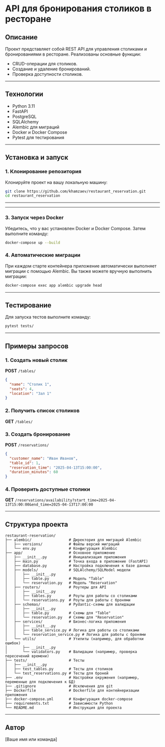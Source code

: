 # API для бронирования столиков в ресторане

## Описание
Проект представляет собой REST API для управления столиками и бронированиями в ресторане. Реализованы основные функции:
- CRUD-операции для столиков.
- Создание и удаление бронирований.
- Проверка доступности столиков.

---

## Технологии
- Python 3.11
- FastAPI
- PostgreSQL
- SQLAlchemy
- Alembic для миграций
- Docker и Docker Compose
- Pytest для тестирования

---

## Установка и запуск

### 1. Клонирование репозитория
Клонируйте проект на вашу локальную машину:
```bash
git clone https://github.com/khamzaev/restaurant_reservation.git
cd restaurant_reservation
```

---

---

### 3. Запуск через Docker
Убедитесь, что у вас установлен Docker и Docker Compose. Затем выполните команду:
```bash
docker-compose up --build
```

### 4. Автоматические миграции
При каждом старте контейнера приложение автоматически выполняет миграции с помощью Alembic. Вы также можете вручную выполнить миграции:
```bash
docker-compose exec app alembic upgrade head
```

---

## Тестирование
Для запуска тестов выполните команду:
```bash
pytest tests/
```

---

## Примеры запросов

### 1. Создать новый столик
**POST** `/tables/`
```json
{
  "name": "Столик 1",
  "seats": 4,
  "location": "Зал 1"
}
```

### 2. Получить список столиков
**GET** `/tables/`

### 3. Создать бронирование
**POST** `/reservations/`
```json
{
  "customer_name": "Иван Иванов",
  "table_id": 1,
  "reservation_time": "2025-04-13T15:00:00",
  "duration_minutes": 60
}
```

### 4. Проверить доступные столики
**GET** `/reservations/availability?start_time=2025-04-13T15:00:00&end_time=2025-04-13T17:00:00`

---

## Структура проекта
```
restaurant-reservation/
├── alembic/                 # Директория для миграций Alembic
│   ├── versions/            # Файлы версий миграций
│   └── env.py               # Конфигурация Alembic
├── app/                     # Основное приложение
│   ├── __init__.py          # Инициализация приложения
│   ├── main.py              # Точка входа в приложение (FastAPI)
│   ├── database.py          # Настройка подключения к базе данных
│   ├── models/              # SQLAlchemy/SQLModel модели
│   │   ├── __init__.py
│   │   ├── table.py         # Модель "Table"
│   │   └── reservation.py   # Модель "Reservation"
│   ├── routers/             # Роутеры для API
│   │   ├── __init__.py
│   │   ├── tables.py        # Роуты для работы со столиками
│   │   └── reservations.py  # Роуты для работы с бронями
│   ├── schemas/             # Pydantic-схемы для валидации
│   │   ├── __init__.py
│   │   ├── table.py         # Схемы для "Table"
│   │   └── reservation.py   # Схемы для "Reservation"
│   ├── services/            # Бизнес-логика приложения
│   │   ├── __init__.py
│   │   ├── table_service.py # Логика для работы со столиками
│   │   └── reservation_service.py # Логика для работы с бронями
│   └── utils/               # Утилиты (например, для обработки ошибок)
│       ├── __init__.py
│       └── validators.py    # Валидации (например, проверка пересечений времени)
├── tests/                   # Тесты
│   ├── __init__.py
│   ├── test_tables.py       # Тесты для столиков
│   └── test_reservations.py # Тесты для броней
├── .env                     # Настройки окружения (например, переменные для подключения к БД)
├── .gitignore               # Исключения для git
├── Dockerfile               # Dockerfile для контейнеризации приложения
├── docker-compose.yml       # Конфигурация docker-compose
├── requirements.txt         # Зависимости Python
└── README.md                # Инструкция для проекта
```

---

## Автор
[Ваше имя или команда]